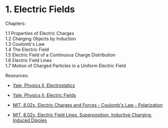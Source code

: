 # 1. Electric Fields

Chapters:

1.1 Properties of Electric Charges\
1.2 Charging Objects by Induction\
1.3 Coulomb's Law\
1.4 The Electric Field\
1.5 Electric Field of a Continuous Charge Distribution\
1.6 Electric Field Lines\
1.7 Motion of Charged Particles in a Uniform Electric Field

Resources: 
- [Yale, Physics II, Electrostatics](https://www.youtube.com/watch?v=NK-BxowMIfg&list=PLD07B2225BB40E582&index=1)
- [Yale, Physics II, Electric Fields](https://www.youtube.com/watch?v=xnSc_OWpCuY&list=PLD07B2225BB40E582&index=2)

- [MIT, 8.02x, Electric Charges and Forces - Coulomb's Law - Polarization](https://www.youtube.com/watch?v=x1-SibwIPM4&list=PLyQSN7X0ro2314mKyUiOILaOC2hk6Pc3j&index=2)
- [MIT, 8.02x, Electric Field Lines, Superposition, Inductive Charging, Induced Dipoles](https://www.youtube.com/watch?v=Pd9HY8iLiCA&list=PLyQSN7X0ro2314mKyUiOILaOC2hk6Pc3j&index=3)